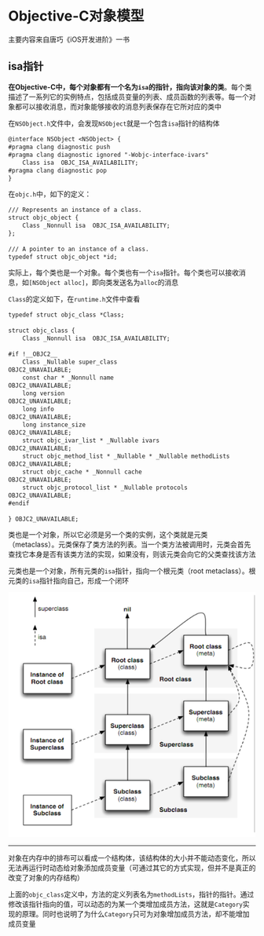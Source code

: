 # Objective-C对象模型

主要内容来自唐巧《iOS开发进阶》一书

## isa指针

**在Objective-C中，每个对象都有一个名为`isa`的指针，指向该对象的类**。每个类描述了一系列它的实例特点，包括成员变量的列表、成员函数的列表等。每一个对象都可以接收消息，而对象能够接收的消息列表保存在它所对应的类中

在`NSObject.h`文件中，会发现`NSObject`就是一个包含`isa`指针的结构体

```
@interface NSObject <NSObject> {
#pragma clang diagnostic push
#pragma clang diagnostic ignored "-Wobjc-interface-ivars"
    Class isa  OBJC_ISA_AVAILABILITY;
#pragma clang diagnostic pop
}
```

在`objc.h`中，如下的定义：

```
/// Represents an instance of a class.
struct objc_object {
    Class _Nonnull isa  OBJC_ISA_AVAILABILITY;
};

/// A pointer to an instance of a class.
typedef struct objc_object *id;
```

实际上，每个类也是一个对象。每个类也有一个`isa`指针。每个类也可以接收消息，如`[NSObject alloc]`，即向类发送名为`alloc`的消息

`Class`的定义如下，在`runtime.h`文件中查看

```
typedef struct objc_class *Class;

struct objc_class {
    Class _Nonnull isa  OBJC_ISA_AVAILABILITY;

#if !__OBJC2__
    Class _Nullable super_class                              OBJC2_UNAVAILABLE;
    const char * _Nonnull name                               OBJC2_UNAVAILABLE;
    long version                                             OBJC2_UNAVAILABLE;
    long info                                                OBJC2_UNAVAILABLE;
    long instance_size                                       OBJC2_UNAVAILABLE;
    struct objc_ivar_list * _Nullable ivars                  OBJC2_UNAVAILABLE;
    struct objc_method_list * _Nullable * _Nullable methodLists                    OBJC2_UNAVAILABLE;
    struct objc_cache * _Nonnull cache                       OBJC2_UNAVAILABLE;
    struct objc_protocol_list * _Nullable protocols          OBJC2_UNAVAILABLE;
#endif

} OBJC2_UNAVAILABLE;

```

类也是一个对象，所以它必须是另一个类的实例，这个类就是元类（metaclass）。元类保存了类方法的列表。当一个类方法被调用时，元类会首先查找它本身是否有该类方法的实现，如果没有，则该元类会向它的父类查找该方法

元类也是一个对象，所有元类的`isa`指针，指向一个根元类（root metaclass）。根元类的`isa`指针指向自己，形成一个闭环

![isa指针](https://github.com/winfredzen/iOS-Basic/blob/master/Objective-C/images/3.png)


-----

对象在内存中的排布可以看成一个结构体，该结构体的大小并不能动态变化，所以无法再运行时动态给对象添加成员变量（可通过其它的方式实现，但并不是真正的改变了对象的内存结构）

上面的`objc_class`定义中，方法的定义列表名为`methodLists`，指针的指针。通过修改该指针指向的值，可以动态的为某一个类增加成员方法，这就是`Category`实现的原理。同时也说明了为什么`Category`只可为对象增加成员方法，却不能增加成员变量









